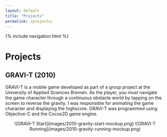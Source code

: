 ```yaml
---
layout: default
title: "Projects"
permalink: /projects/
---
```


{% include navigation.html %}

# Projects

## GRAVI-T (2010)

GRAVI-T is a mobile game developed as part of a group project at the University of Applied Sciences Bremen. As the player, you must navigate the game character through a continuous obstacle world by tapping on the screen to reverse the gravity. I was responsible for animating the game character and displaying the highscore. GRAVI-T was programmed using Objective-C and the Cocos2D game engine.

<div style="text-align: center;">
![GRAVI-T Start](images/2010-gravity-start-mockup.png) ![GRAVI-T Running](images/2010-gravity-running-mockup.png)
</div>
